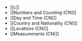 - [[c]]
- [[Numbers and Counting (CN)]]
- [[Day and Time (CN)]]
- [[Country and Nationality (CN)]]
- [[Locations (CN)]]
- [[Measurements (CN)]]